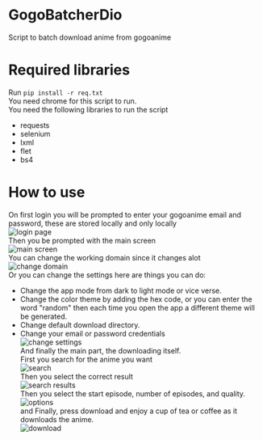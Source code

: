 # GogoBatcherDio
Script to batch download anime from gogoanime
# Required libraries
Run `pip install -r req.txt` <br>
You need chrome for this script to run.<br>
You need the following libraries to run the script
- requests
- selenium
- lxml
- flet
- bs4
# How to use
On first login you will be prompted to enter your gogoanime email and password, these are stored locally and only locally<br>
![login page](https://i.imgur.com/mjCjDPt.png)<br>
Then you be prompted with the main screen<br>
![main screen](https://i.imgur.com/8dmnIF3.png)<br>
You can change the working domain since it changes alot<br>
![change domain](https://i.imgur.com/t7m6fmV.png)<br>
Or you can change the settings here are things you can do: <br>
- Change the app mode from dark to light mode or vice verse.
- Change the color theme by adding the hex code, or you can enter the word "random" then each time you open the app a different theme will be generated.
- Change default download directory.
- Change your email or password credentials<br>
![change settings](https://i.imgur.com/rgEFR6T.png)<br>
And finally the main part, the downloading itself. <br>
First you search for the anime you want<br>
![search](https://i.imgur.com/JveuF4j.png)<br>
Then you select the correct result<br>
![search results](https://i.imgur.com/fNee0ga.png)<br>
Then you select the start episode, number of episodes, and quality.<br>
![options](https://i.imgur.com/jJujDxp.png)<br>
and Finally, press download and enjoy a cup of tea or coffee as it downloads the anime.<br>
![download](https://i.imgur.com/rfhDtfs.png)<br>
